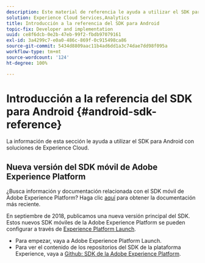 ```yaml
---
description: Este material de referencia le ayuda a utilizar el SDK para Android para soluciones Experience Cloud.
solution: Experience Cloud Services,Analytics
title: Introducción a la referencia del SDK para Android
topic-fix: Developer and implementation
uuid: ce8f6dcb-0e2b-47eb-99f2-fbdb97079161
exl-id: 3a4299c7-e0a0-486c-869f-0c915498ca86
source-git-commit: 5434d8809aac11b4ad6dd1a3c74dae7dd98f095a
workflow-type: tm+mt
source-wordcount: '124'
ht-degree: 100%

---
```


# Introducción a la referencia del SDK para Android {#android-sdk-reference}

La información de esta sección le ayuda a utilizar el SDK para Android con soluciones de Experience Cloud.

## Nueva versión del SDK móvil de Adobe Experience Platform

¿Busca información y documentación relacionada con el SDK móvil de Adobe Experience Platform? Haga clic [aquí](https://aep-sdks.gitbook.io/docs/) para obtener la documentación más reciente.

En septiembre de 2018, publicamos una nueva versión principal del SDK. Estos nuevos SDK móviles de la Adobe Experience Platform se pueden configurar a través de [Experience Platform Launch](https://www.adobe.com/es/experience-platform/launch.html).

* Para empezar, vaya a Adobe Experience Platform Launch.
* Para ver el contenido de los repositorios del SDK de la plataforma Experience, vaya a [Github: SDK de la Adobe Experience Platform](https://github.com/Adobe-Marketing-Cloud/acp-sdks).
